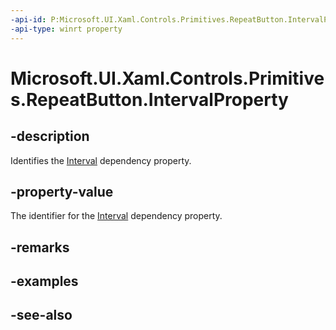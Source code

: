 ```yaml
---
-api-id: P:Microsoft.UI.Xaml.Controls.Primitives.RepeatButton.IntervalProperty
-api-type: winrt property
---
```


<!-- Property syntax
public Windows.UI.Xaml.DependencyProperty IntervalProperty { get; }
-->

# Microsoft.UI.Xaml.Controls.Primitives.RepeatButton.IntervalProperty

## -description
Identifies the [Interval](repeatbutton_interval.md) dependency property.

## -property-value
The identifier for the [Interval](repeatbutton_interval.md) dependency property.

## -remarks

## -examples

## -see-also
